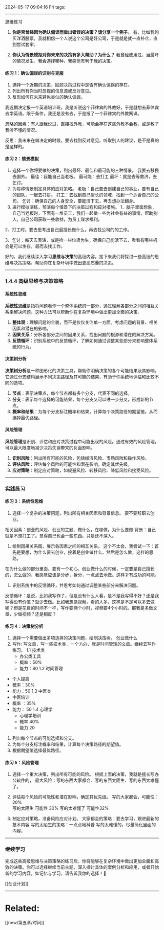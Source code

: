 2024-05-17 09:04:16 Fri 
tags: 

----
思维练习

1. **你是否曾经因为确认偏误而做出错误的决策？请分享一个例子。**
有，比如我购买洋酒股票，我就相信一个人说这个公司是好公司，于是就是就一直补仓，直到尝试套牢，


3. **你认为情景模拟对你未来的决策有多大帮助？为什么？**
我曾经使用过，当最坏的情况发生，我会选择哪种，我感觉有利于我的决策。


#### 练习 1：确认偏误的识别与克服

1. 选择一个近期的决策，回顾决策过程中是否有确认偏误的存在。
2. 列出所有你当时忽视的信息源或反对意见。
3. 反思如何在未来避免类似的确认偏误。

我近期决定报一个英语培训班，我是听说这个菲律宾的外教好，于是就想去菲律宾去学英语。限于条件，我还是没有去，于是报了一个菲律宾的外教网课。

忽略的因素：有人跟我说过，直接找外教，可能会存在这些外教不会教，或是教了我听不懂的情况。

反思：我未来在做决定的时候，要去找到反对意见。听取别人的建议，是不是真的是这样的。

#### 练习 2：情景模拟

1. 选择一个你将要做的决策，列出最坏、最佳和最可能的三种情景。
我要去移民去国外。
最佳：我能自己当老板。
最可能：去打工
最坏：就是去等救济，去乞讨。
1. 为每种情景制定具体的应对策略。
老板：自己要去创建自己的事业，要有自己的团队，一起去打拼。
打工：去找到自己擅长的领域，找到一个适合自己的公司。
乞讨：确保自己的人身安全，要能活下去，再去想办法翻身。
1. 进行模拟演练，预演每个情景下的决策过程和应对措施。
1、脑子里面想象，自己当老板时，下面有一堆员工，我们一起做一些为社会有益的事情，帮助别人，自己公司获取一些收益，为员工谋求福利。

2、打工时，要去思考出自己最擅长做什么，再去找公司的的工作。

3、乞讨：每天去表演，或是捡一些垃圾为生，确保自己能活下去，看看有哪些机会是可以生存，最而去找工作。



好的，我们继续深入学习**思维与决策**的高级内容。接下来我们将探讨一些高级的思维与决策策略，帮助你在复杂环境中做出更高质量的决策。

---

### 1.4.4 高级思维与决策策略

#### 系统性思维

**系统性思维**是指将问题看作一个整体系统的一部分，通过理解各部分之间的相互关系来解决问题。这种方法可以帮助你在复杂环境中做出更加全面的决策。

1. **整体观**：理解问题的全貌，而不是仅仅关注单一方面。考虑问题的背景、相关因素和潜在的影响。
2. **因果关系**：分析各部分之间的因果关系，找出问题的根源和潜在的解决方案。
3. **反馈循环**：识别系统中的反馈循环，了解如何通过调整某些部分来影响整体系统的行为。

#### 决策树分析

**决策树分析**是一种图形化的决策工具，帮助你明确决策的各个可能结果及其影响。它通过分支结构展示不同决策路径及其可能的结果，有助于你系统地评估和比较不同的选项。

1. **节点**：表示决策点，每个节点都有多个分支，代表不同的选择。
2. **分支**：表示每个选择的可能结果，每个分支又可以进一步分叉，形成新的节点。
3. **概率和结果**：为每个分支标注概率和结果，计算每个决策路径的期望值，从而选择最优路径。

#### 风险管理

**风险管理**是识别、评估和应对决策过程中可能出现的风险。通过有效的风险管理，可以最大限度地减少决策失误带来的负面影响。

1. **识别风险**：列出所有可能的风险，包括经济风险、市场风险和操作风险。
2. **评估风险**：评估每个风险的可能性和潜在影响，确定其优先级。
3. **应对策略**：制定应对策略，如规避风险、转移风险、降低风险和接受风险。

---

### 实践练习

#### 练习 3：系统性思维

1. 选择一个复杂的决策问题，列出所有相关因素和背景信息。
要不要辞职去创业。

相关因素：创业的风险、创业的主题、做什么，在哪做，为什么要做
背景：自己就是不想打工了。觉得自己也会一些东西。只是还不深入。
1. 绘制因果关系图，展示各因素之间的相互关系。
这个不太会，我尝试一下：首先是要想，为什么要去创业，接着是创业做什么，然后是怎么做，这样的思路。

在为什么做的部分里面，要有一个初心，创业做什么的时候，一定要是自己擅长的，怎么做的，我感觉应该是分步，拆分，一点点去地做。这样才有成功的可能。
1. 识别系统中的反馈循环，并思考如何通过调整某些部分来解决问题。

反馈循环：是说，比如我写作了，但是没有什么人看，是不是我写得不好？还是我写得没有价值？就少去做。比如我想录视频，看的人多，这样是不是可以多去做呢？但是花费的时间不一样，写作要两个小时，视频要4个小时的。那我是多做文章，少做视频？还是相反？


#### 练习 4：决策树分析

1. 选择一个需要做出多项选择的决策问题，绘制决策树。
创业做什么
1. 写作:   写文章，写一些技术类，一个方向，就是时间管理的文章。继续去写作练习。
1.1 技术类
	- 办公类工具
	- 概率：50%
	- 能力：80
1.2 时间管理
- 个人提高
- 概率：30%
- 能力：50
1.3 中医类
 - 中医培训
 - 概率 ：35%
 - 能力： 50
 1.4 心理学
    - 心理学培训
    - 概率 40%
    -  能力 20


1. 列出每个节点的可能选择和分支。
2. 为每个分支标注概率和结果，计算每个决策路径的期望值。
3. 根据期望值选择最优路径。

#### 练习 5：风险管理

1. 选择一个重大决策，列出所有可能的风险。
根据上面的决策，我就是擅长写办公软件的，
最大风险：写的东西大家都会、写的东西太陌生、写的东西太难懂了。
1. 评估每个风险的可能性和潜在影响，确定其优先级。
写的大家都会，可能性：20%  
写的太陌生 可能性 30%
写的太难懂了 可能性32%

1. 制定应对策略，准备风险应对计划。
大家都会的策略：要去学习，跟进最新的技术内容
写的太陌生的策略：一点点地科普
写的太难懂的，尽量简化里面的内容。

---

### 继续学习

完成这些高级思维与决策策略的练习后，你将能够在复杂环境中做出更加全面和高效的决策。你可以选择继续当前主题，深入探讨具体的案例分析和应用，或者开始新的学习内容，如记忆与学习。请告诉我你的选择！🦌


[[创业计划]]


---
# Related:
[[new/第五章/时间]]